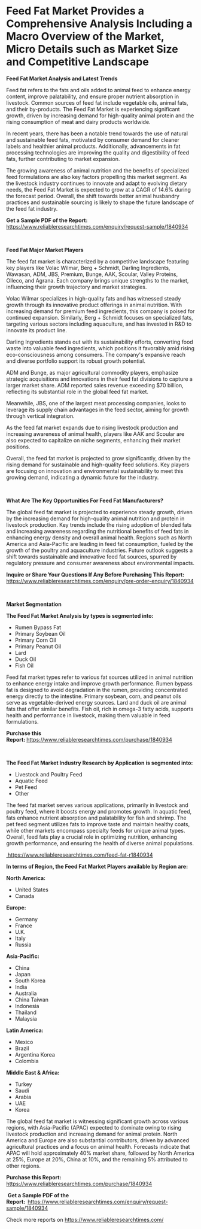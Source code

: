<p><h1>Feed Fat Market Provides a Comprehensive Analysis Including a Macro Overview of the Market, Micro Details such as Market Size and Competitive Landscape</h1></p><p><strong>Feed Fat Market Analysis and Latest Trends</strong></p>
<p><p>Feed fat refers to the fats and oils added to animal feed to enhance energy content, improve palatability, and ensure proper nutrient absorption in livestock. Common sources of feed fat include vegetable oils, animal fats, and their by-products. The Feed Fat Market is experiencing significant growth, driven by increasing demand for high-quality animal protein and the rising consumption of meat and dairy products worldwide.</p><p>In recent years, there has been a notable trend towards the use of natural and sustainable feed fats, motivated by consumer demand for cleaner labels and healthier animal products. Additionally, advancements in fat processing technologies are improving the quality and digestibility of feed fats, further contributing to market expansion. </p><p>The growing awareness of animal nutrition and the benefits of specialized feed formulations are also key factors propelling this market segment. As the livestock industry continues to innovate and adapt to evolving dietary needs, the Feed Fat Market is expected to grow at a CAGR of 14.6% during the forecast period. Overall, the shift towards better animal husbandry practices and sustainable sourcing is likely to shape the future landscape of the feed fat industry.</p></p>
<p><strong>Get a Sample PDF of the Report:&nbsp;</strong> <a href="https://www.reliableresearchtimes.com/enquiry/request-sample/1840934?utm_campaign=3004&utm_medium=2&utm_source=Github&utm_content=ia&utm_term=26032025&utm_id=feed-fat">https://www.reliableresearchtimes.com/enquiry/request-sample/1840934</a></p>
<p>&nbsp;</p>
<p><strong>Feed Fat Major Market Players</strong></p>
<p><p>The feed fat market is characterized by a competitive landscape featuring key players like Volac Wilmar, Berg + Schmidt, Darling Ingredients, Wawasan, ADM, JBS, Premium, Bunge, AAK, Scoular, Valley Proteins, Olleco, and Agrana. Each company brings unique strengths to the market, influencing their growth trajectory and market strategies.</p><p>Volac Wilmar specializes in high-quality fats and has witnessed steady growth through its innovative product offerings in animal nutrition. With increasing demand for premium feed ingredients, this company is poised for continued expansion. Similarly, Berg + Schmidt focuses on specialized fats, targeting various sectors including aquaculture, and has invested in R&D to innovate its product line.</p><p>Darling Ingredients stands out with its sustainability efforts, converting food waste into valuable feed ingredients, which positions it favorably amid rising eco-consciousness among consumers. The company's expansive reach and diverse portfolio support its robust growth potential.</p><p>ADM and Bunge, as major agricultural commodity players, emphasize strategic acquisitions and innovations in their feed fat divisions to capture a larger market share. ADM reported sales revenue exceeding $70 billion, reflecting its substantial role in the global feed fat market.</p><p>Meanwhile, JBS, one of the largest meat processing companies, looks to leverage its supply chain advantages in the feed sector, aiming for growth through vertical integration.</p><p>As the feed fat market expands due to rising livestock production and increasing awareness of animal health, players like AAK and Scoular are also expected to capitalize on niche segments, enhancing their market positions.</p><p>Overall, the feed fat market is projected to grow significantly, driven by the rising demand for sustainable and high-quality feed solutions. Key players are focusing on innovation and environmental sustainability to meet this growing demand, indicating a dynamic future for the industry.</p></p>
<p>&nbsp;</p>
<p><strong>What Are The Key Opportunities For Feed Fat Manufacturers?</strong></p>
<p><p>The global feed fat market is projected to experience steady growth, driven by the increasing demand for high-quality animal nutrition and protein in livestock production. Key trends include the rising adoption of blended fats and increasing awareness regarding the nutritional benefits of feed fats in enhancing energy density and overall animal health. Regions such as North America and Asia-Pacific are leading in feed fat consumption, fueled by the growth of the poultry and aquaculture industries. Future outlook suggests a shift towards sustainable and innovative feed fat sources, spurred by regulatory pressure and consumer awareness about environmental impacts.</p></p>
<p><strong>Inquire or Share Your Questions If Any Before Purchasing This Report:</strong> <a href="https://www.reliableresearchtimes.com/enquiry/pre-order-enquiry/1840934?utm_campaign=3004&utm_medium=2&utm_source=Github&utm_content=ia&utm_term=26032025&utm_id=feed-fat">https://www.reliableresearchtimes.com/enquiry/pre-order-enquiry/1840934</a></p>
<p>&nbsp;</p>
<p><strong>Market Segmentation</strong></p>
<p><strong>The Feed Fat Market Analysis by types is segmented into:</strong></p>
<p><ul><li>Rumen Bypass Fat</li><li>Primary Soybean Oil</li><li>Primary Corn Oil</li><li>Primary Peanut Oil</li><li>Lard</li><li>Duck Oil</li><li>Fish Oil</li></ul></p>
<p><p>Feed fat market types refer to various fat sources utilized in animal nutrition to enhance energy intake and improve growth performance. Rumen bypass fat is designed to avoid degradation in the rumen, providing concentrated energy directly to the intestine. Primary soybean, corn, and peanut oils serve as vegetable-derived energy sources. Lard and duck oil are animal fats that offer similar benefits. Fish oil, rich in omega-3 fatty acids, supports health and performance in livestock, making them valuable in feed formulations.</p></p>
<p><strong>Purchase this Report:&nbsp;</strong><a href="https://www.reliableresearchtimes.com/purchase/1840934?utm_campaign=3004&utm_medium=2&utm_source=Github&utm_content=ia&utm_term=26032025&utm_id=feed-fat">https://www.reliableresearchtimes.com/purchase/1840934</a></p>
<p>&nbsp;</p>
<p><strong>The Feed Fat Market Industry Research by Application is segmented into:</strong></p>
<p><ul><li>Livestock and Poultry Feed</li><li>Aquatic Feed</li><li>Pet Feed</li><li>Other</li></ul></p>
<p><p>The feed fat market serves various applications, primarily in livestock and poultry feed, where it boosts energy and promotes growth. In aquatic feed, fats enhance nutrient absorption and palatability for fish and shrimp. The pet feed segment utilizes fats to improve taste and maintain healthy coats, while other markets encompass specialty feeds for unique animal types. Overall, feed fats play a crucial role in optimizing nutrition, enhancing growth performance, and ensuring the health of diverse animal populations.</p></p>
<p><a href="https://www.reliableresearchtimes.com/feed-fat-r1840934?utm_campaign=3004&utm_medium=2&utm_source=Github&utm_content=ia&utm_term=26032025&utm_id=feed-fat">&nbsp;https://www.reliableresearchtimes.com/feed-fat-r1840934</a></p>
<p><strong>In terms of Region, the Feed Fat Market Players available by Region are:</strong></p>
<p>
    <p> <strong> North America: </strong>
        <ul>
            <li>United States</li>
            <li>Canada</li>
        </ul>
        </p> 
    <p> <strong> Europe: </strong>
        <ul>
            <li>Germany</li>
            <li>France</li>
            <li>U.K.</li>
            <li>Italy</li>
            <li>Russia</li>
        </ul>
        </p> 
    <p> <strong> Asia-Pacific: </strong>
        <ul>
            <li>China</li>
            <li>Japan</li>
            <li>South Korea</li>
            <li>India</li>
            <li>Australia</li>
            <li>China Taiwan</li>
            <li>Indonesia</li>
            <li>Thailand</li>
            <li>Malaysia</li>
        </ul>
        </p> 
    <p> <strong> Latin America: </strong>
        <ul>
            <li>Mexico</li>
            <li>Brazil</li>
            <li>Argentina Korea</li>
            <li>Colombia</li>
        </ul>
        </p> 
    <p> <strong> Middle East & Africa: </strong>
        <ul>
            <li>Turkey</li>
            <li>Saudi</li>
            <li>Arabia</li>
            <li>UAE</li>
            <li>Korea</li>
        </ul>
    </p>
    </p>
<p><p>The global feed fat market is witnessing significant growth across various regions, with Asia-Pacific (APAC) expected to dominate owing to rising livestock production and increasing demand for animal protein. North America and Europe are also substantial contributors, driven by advanced agricultural practices and a focus on animal health. Forecasts indicate that APAC will hold approximately 40% market share, followed by North America at 25%, Europe at 20%, China at 10%, and the remaining 5% attributed to other regions.</p></p>
<p><strong>Purchase this Report: </strong><a href="https://www.reliableresearchtimes.com/purchase/1840934?utm_campaign=3004&utm_medium=2&utm_source=Github&utm_content=ia&utm_term=26032025&utm_id=feed-fat">https://www.reliableresearchtimes.com/purchase/1840934</a></p>
<p>&nbsp;<strong>Get a Sample PDF of the Report:&nbsp;&nbsp;</strong><a href="https://www.reliableresearchtimes.com/enquiry/request-sample/1840934?utm_campaign=3004&utm_medium=2&utm_source=Github&utm_content=ia&utm_term=26032025&utm_id=feed-fat">https://www.reliableresearchtimes.com/enquiry/request-sample/1840934</a></p>
<p><strong></strong></p>
<p>Check more reports on <a href="https://www.reliableresearchtimes.com/?utm_campaign=3004&utm_medium=2&utm_source=Github&utm_content=ia&utm_term=26032025&utm_id=feed-fat">https://www.reliableresearchtimes.com/</a></p>